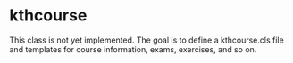 # kthcourse
This class is not yet implemented. The goal is to define a kthcourse.cls file and templates for course information, exams, exercises, and so on.
